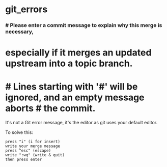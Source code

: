 # git_errors

### # Please enter a commit message to explain why this merge is necessary, 
 # especially if it merges an updated upstream into a topic branch. 
 # # Lines starting with '#' will be ignored, and an empty message aborts # the commit.

It's not a Git error message, it's the editor as git uses your default editor.

To solve this:

    press "i" (i for insert)
    write your merge message
    press "esc" (escape)
    write ":wq" (write & quit)
    then press enter
